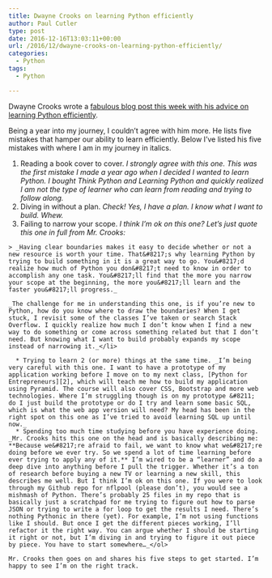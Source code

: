 ```yaml
---
title: Dwayne Crooks on learning Python efficiently
author: Paul Cutler
type: post
date: 2016-12-16T13:03:11+00:00
url: /2016/12/dwayne-crooks-on-learning-python-efficiently/
categories:
  - Python
tags:
  - Python

---
```

Dwayne Crooks wrote a [fabulous blog post this week with his advice on learning Python efficiently][1].

Being a year into my journey, I couldn&#8217;t agree with him more. He lists five mistakes that hamper our ability to learn efficiently. Below I’ve listed his five mistakes with where I am in my journey in italics.

  1. Reading a book cover to cover. _I strongly agree with this one. This was the first mistake I made a year ago when I decided I wanted to learn Python. I bought Think Python and Learning Python and quickly realized I am not the type of learner who can learn from reading and trying to follow along._
  2. Diving in without a plan. _Check! Yes, I have a plan. I know what I want to build. Whew._
  3. Failing to narrow your scope. _I think I’m ok on this one? Let’s just quote this one in full from Mr. Crooks:_
  
    > _Having clear boundaries makes it easy to decide whether or not a new resource is worth your time. That&#8217;s why learning Python by trying to build something in it is a great way to go. You&#8217;d realize how much of Python you don&#8217;t need to know in order to accomplish any one task. You&#8217;ll find that the more you narrow your scope at the beginning, the more you&#8217;ll learn and the faster you&#8217;ll progress._
    
    _The challenge for me in understanding this one, is if you’re new to Python, how do you know where to draw the boundaries? When I get stuck, I revisit some of the classes I’ve taken or search Stack Overflow. I quickly realize how much I don’t know when I find a new way to do something or come across something related but that I don’t need. But knowing what I want to build probably expands my scope instead of narrowing it._</li> 
    
      * Trying to learn 2 (or more) things at the same time. _I’m being very careful with this one. I want to have a prototype of my application working before I move on to my next class, [Python for Entrepreneurs][2], which will teach me how to build my application using Pyramid. The course will also cover CSS, Bootstrap and more web technologies. Where I’m struggling though is on my prototype &#8211; do I just build the prototype or do I try and learn some basic SQL, which is what the web app version will need? My head has been in the right spot on this one as I’ve tried to avoid learning SQL up until now._
      * Spending too much time studying before you have experience doing. _Mr. Crooks hits this one on the head and is basically describing me: **Because we&#8217;re afraid to fail, we want to know what we&#8217;re doing before we ever try. So we spend a lot of time learning before ever trying to apply any of it.** I’m wired to be a “learner” and do a deep dive into anything before I pull the trigger. Whether it’s a ton of research before buying a new TV or learning a new skill, this describes me well. But I think I’m ok on this one. If you were to look through my Github repo for nflpool (please don’t), you would see a mishmash of Python. There’s probably 25 files in my repo that is basically just a scratchpad for me trying to figure out how to parse JSON or trying to write a for loop to get the results I need. There’s nothing Pythonic in there (yet). For example, I’m not using functions like I should. But once I get the different pieces working, I’ll refactor it the right way. You can argue whether I should be starting it right or not, but I’m diving in and trying to figure it out piece by piece. You have to start somewhere…_</ol> 
    
    Mr. Crooks then goes on and shares his five steps to get started. I’m happy to see I’m on the right track.

 [1]: http://www.simplydjango.com/learn-python-efficiently/
 [2]: https://training.talkpython.fm/courses/details/python-for-entrepreneurs-build-and-launch-your-online-business